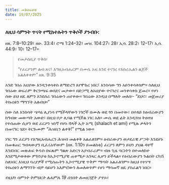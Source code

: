```yaml
---
title: መቅሰፍቶቹ
date: 19/07/2025
---
```



### ለዚህ ሳምንት ጥናት የሚከተሉትን ጥቅሶች ያንብቡ:
ዘጸ. 7:8–10:29፤ ዘሁ. 33:4፤ ሮሜ 1:24–32፤ መዝ. 104:27፣ 28፤ ኢሳ. 28:2፣ 12–17፤ ኢሳ. 44:9፣ 10፣ 12–17።

> <p>የመታሰቢያ ጥቅስ፡</p>
> “የፈርዖንም ልብ ጸና፤ እግዚአብሔርም በሙሴ አፍ እንደ ተናገረ የእስራኤልን ልጆች አልለቀቀም” ዘጸ. 9:35

አንድ ገበሬ አህያው እንዲንቀሳቀስ ለማድረግ እየሞከረ ነበር፤ እንስሳው ግን አይንቀሳቀስም። ስለዚህ ገበሬው ወፍራም ቅርንጫፍ ወሰደና መታው። በድጋሚ ለአህያው ተናገረና መንቀሳቀስ ጀመረ። የሆነ ሰው ይህ ዘዴ ለምን እንደሰራ ገበሬውን ጠየቀው። ገበሬው እንዲህ በማለት መለሰ፡- “ደህና፣ መጀመሪያ ትኩረቱን ማግኘት አለብህ።”

ሰው ስለ እንስሳት ጭካኔ ሊያነሳ የሚችላቸውን ነገሮች በሙሉ ወደ ጎን በመተው፣ በተለይ ከዕብራውያን ከግብጽ መውጣት አውድ፣ በዚህ ቦታ ሊባል የሚችል ነገር አለ። ሙሴ ወደ ፊት እንዲጓዝ ትዕዛዝ የተሰጠው ሲሆን ወደ ፈርዖን ዝነኛ የሆኑ ሻላች ኢት አሚ (shalach et ami) የሚሉ ቃላትን በመናገር ሄደ። ትርጉሙም “ሕዝቤን ልቀቅ!” የሚል ነው።

ነገር ግን ፈርዖን የእግዚአብሔርን ሕዝብ መልቀቅ አልፈለገም። ዕብራውያን ወታደራዊ ሥጋት እንደሆኑ በመቁጠር ግብጻውያን ቢፈሩአቸውም (ዘጸ. 1:10ን ይመልከቱ) ፈርዖን ለምን ይህን ያህል ዳተኛ እንደነበር መጽሐፍ ቅዱስ በፍጹም ግልጽ አድርጎ አያብራራም። ብዙ ጊዜ ባርነትን በተመለከተ እንደሚታወቀው ምክንያቱ ከኢኮኖሚያዊ ጠቀሜታ አንጻር ሊሆን ይችላል። የዕብራውያን ጉልበት ርካሽ ስለነበር እነዚህ ባሪያዎች የሚሰጡትን ኢኮኖሚያዊ ጥቅም ማጣት አልፈለገም። ከዚህ የተነሣ ትኩረቱን ለማግኘት ብቻ ሳይሆን አእምሮውን ለመለወጥም የሆነ ማሳመኛ ዘዴ ያስፈልግ ነበር። 

*የዚህን ሳምንት ትምህርት ለሐምሌ 19 ሰንበት ለመዘጋጀት ያጥኑ።*